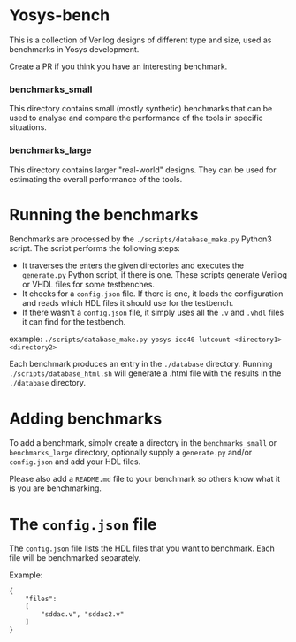 # Yosys-bench

This is a collection of Verilog designs of different type and size, used as benchmarks in Yosys development.

Create a PR if you think you have an interesting benchmark.

### benchmarks_small

This directory contains small (mostly synthetic) benchmarks that can be used
to analyse and compare the performance of the tools in specific situations.


### benchmarks_large

This directory contains larger "real-world" designs. They can be used for
estimating the overall performance of the tools.

# Running the benchmarks

Benchmarks are processed by the ```./scripts/database_make.py``` Python3 script. The script performs the following steps:

* It traverses the enters the given directories and executes the `generate.py` Python script, if there is one. These scripts generate Verilog or VHDL files for some testbenches. 
* It checks for a `config.json` file. If there is one, it loads the configuration and reads which HDL files it should use for the testbench.
* If there wasn't a `config.json` file, it simply uses all the `.v` and `.vhdl` files it can find for the testbench.

example:
```./scripts/database_make.py yosys-ice40-lutcount <directory1> <directory2>```

Each benchmark produces an entry in the `./database` directory. Running `./scripts/database_html.sh` will generate a .html file with the results in the `./database` directory.

# Adding benchmarks
To add a benchmark, simply create a directory in the `benchmarks_small` or `benchmarks_large` directory, optionally supply a `generate.py` and/or `config.json` and add your HDL files.

Please also add a `README.md` file to your benchmark so others know what it is you are benchmarking.

# The `config.json` file
The `config.json` file lists the HDL files that you want to benchmark. Each file will be benchmarked separately.

Example:

```
{
    "files": 
    [
        "sddac.v", "sddac2.v"
    ]
}
```
